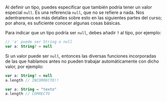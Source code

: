 Al definir un tipo, puedes especificar que también podría tener un valor especial `null`. Es una referencia `null`, que no se refiere a nada. Nos adentraremos en más detalles sobre esto en las siguientes partes del curso; por ahora, es suficiente conocer algunas cosas básicas.

Para indicar que un tipo podría ser `null`, debes añadir `?` al tipo, por ejemplo:
```kotlin
// 'a' puede ser String o null
var a: String? = null
```

Si un valor puede ser `null`, entonces las diversas funciones incorporadas de las que hablamos antes no pueden trabajar automáticamente con dicho valor, por ejemplo:
```kotlin
var a: String? = null
a.length // INCORRECTO!!

var a: String = "texto"
a.length // CORRECTO
```